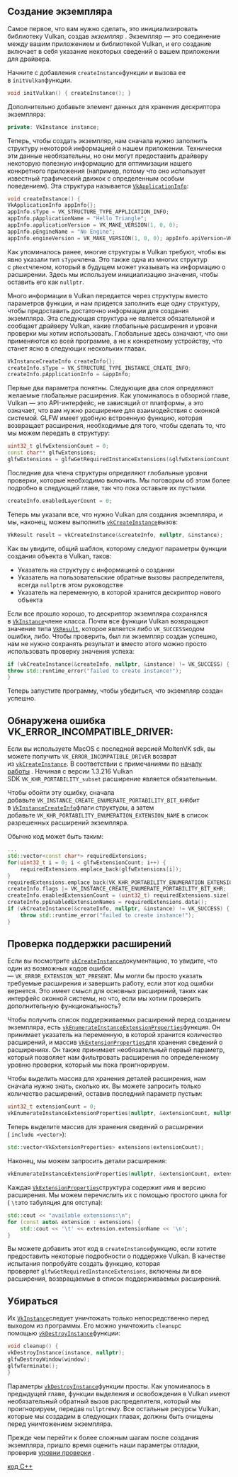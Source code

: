 ## Создание экземпляра

Самое первое, что вам нужно сделать, это инициализировать библиотеку Vulkan, создав _экземпляр_ . Экземпляр — это соединение между вашим приложением и библиотекой Vulkan, и его создание включает в себя указание некоторых сведений о вашем приложении для драйвера.

Начните с добавления `createInstance`функции и вызова ее в `initVulkan`функции.
```cpp
void initVulkan() { createInstance(); }
```
Дополнительно добавьте элемент данных для хранения дескриптора экземпляра:
```cpp
private: VkInstance instance;
```
Теперь, чтобы создать экземпляр, нам сначала нужно заполнить структуру некоторой информацией о нашем приложении. Технически эти данные необязательны, но они могут предоставить драйверу некоторую полезную информацию для оптимизации нашего конкретного приложения (например, потому что оно использует известный графический движок с определенным особым поведением). Эта структура называется [`VkApplicationInfo`](https://www.khronos.org/registry/vulkan/specs/1.0/man/html/VkApplicationInfo.html):
```cpp
void createInstance() { 
VkApplicationInfo appInfo{};
appInfo.sType = VK_STRUCTURE_TYPE_APPLICATION_INFO; 
appInfo.pApplicationName = "Hello Triangle"; 
appInfo.applicationVersion = VK_MAKE_VERSION(1, 0, 0);
appInfo.pEngineName = "No Engine"; 
appInfo.engineVersion = VK_MAKE_VERSION(1, 0, 0); appInfo.apiVersion=VK_API_VERSION_1_0; }
```
Как упоминалось ранее, многие структуры в Vulkan требуют, чтобы вы явно указали тип `sType`члена. Это также одна из многих структур с `pNext`членом, который в будущем может указывать на информацию о расширении. Здесь мы используем инициализацию значения, чтобы оставить его как `nullptr`.

Много информации в Vulkan передается через структуры вместо параметров функции, и нам придется заполнить еще одну структуру, чтобы предоставить достаточно информации для создания экземпляра. Эта следующая структура не является обязательной и сообщает драйверу Vulkan, какие глобальные расширения и уровни проверки мы хотим использовать. Глобальные здесь означают, что они применяются ко всей программе, а не к конкретному устройству, что станет ясно в следующих нескольких главах.
```cpp
VkInstanceCreateInfo createInfo{};
createInfo.sType = VK_STRUCTURE_TYPE_INSTANCE_CREATE_INFO;
createInfo.pApplicationInfo = &appInfo;
```
Первые два параметра понятны. Следующие два слоя определяют желаемые глобальные расширения. Как упоминалось в обзорной главе, Vulkan — это API-интерфейс, не зависящий от платформы, а это означает, что вам нужно расширение для взаимодействия с оконной системой. GLFW имеет удобную встроенную функцию, которая возвращает расширения, необходимые для того, чтобы сделать то, что мы можем передать в структуру:
```cpp
uint32_t glfwExtensionCount = 0;
const char** glfwExtensions; 
glfwExtensions = glfwGetRequiredInstanceExtensions(&glfwExtensionCount); createInfo.enabledExtensionCount = glfwExtensionCount; createInfo.ppEnabledExtensionNames = glfwExtensions;
```
Последние два члена структуры определяют глобальные уровни проверки, которые необходимо включить. Мы поговорим об этом более подробно в следующей главе, так что пока оставьте их пустыми.
```cpp
createInfo.enabledLayerCount = 0;
```
Теперь мы указали все, что нужно Vulkan для создания экземпляра, и мы, наконец, можем выполнить [`vkCreateInstance`](https://www.khronos.org/registry/vulkan/specs/1.0/man/html/vkCreateInstance.html)вызов:
```cpp
VkResult result = vkCreateInstance(&createInfo, nullptr, &instance);
```
Как вы увидите, общий шаблон, которому следуют параметры функции создания объекта в Vulkan, таков:

-   Указатель на структуру с информацией о создании
-   Указатель на пользовательские обратные вызовы распределителя, всегда `nullptr`в этом руководстве
-   Указатель на переменную, в которой хранится дескриптор нового объекта

Если все прошло хорошо, то дескриптор экземпляра сохранялся в [`VkInstance`](https://www.khronos.org/registry/vulkan/specs/1.0/man/html/VkInstance.html)члене класса. Почти все функции Vulkan возвращают значение типа [`VkResult`](https://www.khronos.org/registry/vulkan/specs/1.0/man/html/VkResult.html), которое является либо `VK_SUCCESS`кодом ошибки, либо. Чтобы проверить, был ли экземпляр создан успешно, нам не нужно сохранять результат и вместо этого можно просто использовать проверку значения успеха:
```cpp
if (vkCreateInstance(&createInfo, nullptr, &instance) != VK_SUCCESS) {
throw std::runtime_error("failed to create instance!");
}
```
Теперь запустите программу, чтобы убедиться, что экземпляр создан успешно.
## Обнаружена ошибка VK_ERROR_INCOMPATIBLE_DRIVER:
Если вы используете MacOS с последней версией MoltenVK sdk, вы можете получить `VK_ERROR_INCOMPATIBLE_DRIVER` возврат из [`vkCreateInstance`](https://www.khronos.org/registry/vulkan/specs/1.0/man/html/vkCreateInstance.html). В соответствии с примечаниями по [началу работы](https://vulkan.lunarg.com/doc/sdk/1.3.216.0/mac/getting_started.html) . Начиная с версии 1.3.216 Vulkan SDK `VK_KHR_PORTABILITY_subset` расширение является обязательным.

Чтобы обойти эту ошибку, сначала добавьте `VK_INSTANCE_CREATE_ENUMERATE_PORTABILITY_BIT_KHR`бит в [`VkInstanceCreateInfo`](https://www.khronos.org/registry/vulkan/specs/1.0/man/html/VkInstanceCreateInfo.html)флаги структуры, а затем добавьте `VK_KHR_PORTABILITY_ENUMERATION_EXTENSION_NAME` в список разрешенных расширений экземпляра.

Обычно код может быть таким:
```cpp
...
std::vector<const char*> requiredExtensions;
for(uint32_t i = 0; i < glfwExtensionCount; i++) {
    requiredExtensions.emplace_back(glfwExtensions[i]);
}
requiredExtensions.emplace_back(VK_KHR_PORTABILITY_ENUMERATION_EXTENSION_NAME)
createInfo.flags |= VK_INSTANCE_CREATE_ENUMERATE_PORTABILITY_BIT_KHR;
createInfo.enabledExtensionCount = (uint32_t) requiredExtensions.size();
createInfo.ppEnabledExtensionNames = requiredExtensions.data();
if (vkCreateInstance(&createInfo, nullptr, &instance) != VK_SUCCESS) {
    throw std::runtime_error("failed to create instance!");
}
```
## Проверка поддержки расширений

Если вы посмотрите [`vkCreateInstance`](https://www.khronos.org/registry/vulkan/specs/1.0/man/html/vkCreateInstance.html)документацию, то увидите, что один из возможных кодов ошибок — `VK_ERROR_EXTENSION_NOT_PRESENT`. Мы могли бы просто указать требуемые расширения и завершить работу, если этот код ошибки вернется. Это имеет смысл для основных расширений, таких как интерфейс оконной системы, но что, если мы хотим проверить дополнительную функциональность?

Чтобы получить список поддерживаемых расширений перед созданием экземпляра, есть [`vkEnumerateInstanceExtensionProperties`](https://www.khronos.org/registry/vulkan/specs/1.0/man/html/vkEnumerateInstanceExtensionProperties.html)функция. Он принимает указатель на переменную, в которой хранится количество расширений, и массив [`VkExtensionProperties`](https://www.khronos.org/registry/vulkan/specs/1.0/man/html/VkExtensionProperties.html)для хранения сведений о расширениях. Он также принимает необязательный первый параметр, который позволяет нам фильтровать расширения по определенному уровню проверки, который мы пока проигнорируем.

Чтобы выделить массив для хранения деталей расширения, нам сначала нужно знать, сколько их. Вы можете запросить только количество расширений, оставив последний параметр пустым:
```cpp
uint32_t extensionCount = 0; 
vkEnumerateInstanceExtensionProperties(nullptr, &extensionCount, nullptr);
```
Теперь выделите массив для хранения сведений о расширении ( `include <vector>`):
```cpp
std::vector<VkExtensionProperties> extensions(extensionCount);
```
Наконец, мы можем запросить детали расширения:
```cpp
vkEnumerateInstanceExtensionProperties(nullptr, &extensionCount, extensions.data());
```
Каждая [`VkExtensionProperties`](https://www.khronos.org/registry/vulkan/specs/1.0/man/html/VkExtensionProperties.html)структура содержит имя и версию расширения. Мы можем перечислить их с помощью простого цикла for ( `\t`это табуляция для отступа):
```cpp
std::cout << "available extensions:\n"; 
for (const auto& extension : extensions) {
	std::cout << '\t' << extension.extensionName << '\n';
}
```
Вы можете добавить этот код в `createInstance`функцию, если хотите предоставить некоторые подробности о поддержке Vulkan. В качестве испытания попробуйте создать функцию, которая проверяет `glfwGetRequiredInstanceExtensions`, включены ли все расширения, возвращаемые в список поддерживаемых расширений.
## Убираться

Их [`VkInstance`](https://www.khronos.org/registry/vulkan/specs/1.0/man/html/VkInstance.html)следует уничтожать только непосредственно перед выходом из программы. Его можно уничтожить `cleanup`с помощью [`vkDestroyInstance`](https://www.khronos.org/registry/vulkan/specs/1.0/man/html/vkDestroyInstance.html)функции:
```cpp
void cleanup() {
vkDestroyInstance(instance, nullptr); 
glfwDestroyWindow(window); 
glfwTerminate(); 
}
```
Параметры [`vkDestroyInstance`](https://www.khronos.org/registry/vulkan/specs/1.0/man/html/vkDestroyInstance.html)функции просты. Как упоминалось в предыдущей главе, функции выделения и освобождения в Vulkan имеют необязательный обратный вызов распределителя, который мы проигнорируем, передав `nullptr`ему. Все остальные ресурсы Vulkan, которые мы создадим в следующих главах, должны быть очищены перед уничтожением экземпляра.

Прежде чем перейти к более сложным шагам после создания экземпляра, пришло время оценить наши параметры отладки, проверив [уровни проверки](https://vulkan-tutorial.com/Drawing_a_triangle/Setup/Validation_layers) .

[код С++](https://vulkan-tutorial.com/code/01_instance_creation.cpp)
